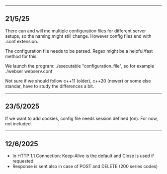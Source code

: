 
-----------
21/5/25
-----------

There can and will me multiple configuration files for different server setups, so the naming might still change. However config files end with .conf extension.

The configuration file needs to be parsed. Regex might be a helpful/fast method for this.

We launch the program: ./executable "configuration_file", so for example ./webser webserv.conf


Not sure if we should follow c++11 (older), c++20 (newer) or some else standar, have to study the differences a bit.

-----------
23/5/2025
-----------

If we want to add cookies, config file needs session defined (on). For now, not included.


-----------
12/6/2025
-----------
* In HTTP 1.1 Connection: Keep-Alive is the default and Close is used if requested
* Response is sent also in case of POST and DELETE (200 series codes)
